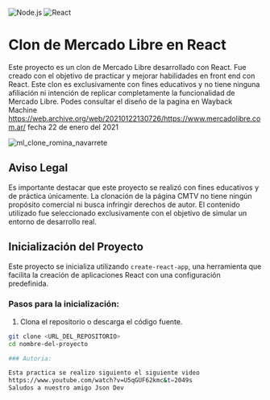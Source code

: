 ![Node.js](https://img.shields.io/badge/Node.js-18.x-green)
![React](https://img.shields.io/badge/React-18.x-violet)

# Clon de Mercado Libre en React

Este proyecto es un clon de Mercado Libre desarrollado con React. Fue creado con el objetivo de practicar y mejorar habilidades en front end con React. Este clon es exclusivamente con fines educativos y no tiene ninguna afiliación ni intención de replicar completamente la funcionalidad de Mercado Libre.
Podes consultar el diseño de la pagina en Wayback Machine  https://web.archive.org/web/20210122130726/https://www.mercadolibre.com.ar/ fecha 22 de enero del 2021

![ml_clone_romina_navarrete](https://github.com/rominarg/mercado_libre_clone/assets/45200064/5e47e0fe-1a31-43c5-8146-ec1f1bf4b0a4)

## Aviso Legal

Es importante destacar que este proyecto se realizó con fines educativos y de práctica únicamente. La clonación de la página CMTV no tiene ningún propósito comercial ni busca infringir derechos de autor. El contenido utilizado fue seleccionado exclusivamente con el objetivo de simular un entorno de desarrollo real.

## Inicialización del Proyecto

Este proyecto se inicializa utilizando `create-react-app`, una herramienta que facilita la creación de aplicaciones React con una configuración predefinida.

### Pasos para la inicialización:

1. Clona el repositorio o descarga el código fuente.

```bash
git clone <URL_DEL_REPOSITORIO>
cd nombre-del-proyecto

### Autoria:

Esta practica se realizo siguiento el siguiente video
https://www.youtube.com/watch?v=U5qGUF62kmc&t=2049s
Saludos a nuestro amigo Json Dev

